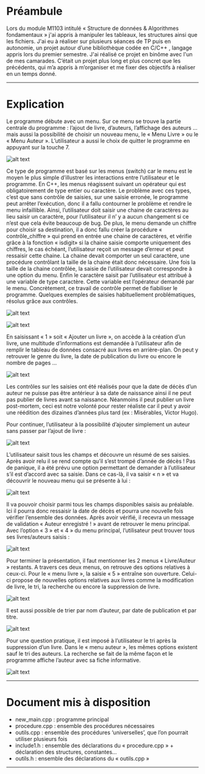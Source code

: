 # Préambule 

  Lors du module M1103 intitulé « Structure de données & Algorithmes fondamentaux » j'ai appris à manipuler les tableaux, les structures ainsi que les fichiers. J'ai eu à réaliser sur plusieurs séances de TP puis en autonomie, un projet autour d’une bibliothèque codée en C/C++ , langage appris lors du premier semestre. J'ai réalisé ce projet en binôme avec l'un de mes camarades. C’était un projet plus long et plus concret que les précédents, qui m’a appris à m’organiser et me fixer des objectifs à réaliser en un temps donné. 

***

# Explication

  Le programme débute avec un menu. Sur ce menu se trouve la partie centrale du programme : l’ajout de livre, d’auteurs, l’affichage des auteurs … mais aussi la possibilité de choisir un nouveau menu, le « Menu Livre » ou le « Menu Auteur ». L’utilisateur a aussi le choix de quitter le programme en appuyant sur la touche 7.

![alt text](https://github.com/manon-deleest/blibliotheque-/blob/master/image/screen1.png)


Ce type de programme est basé sur les menus (switch) car le menu est le moyen le plus simple d’illustrer les interactions entre l’utilisateur et le programme. En C++, les menus réagissent suivant un opérateur qui est obligatoirement de type entier ou caractère. Le problème avec ces types, c’est que sans contrôle de saisies, sur une saisie erronée, le programme peut arrêter l’exécution, donc il a fallu contourner le problème et rendre le menu infaillible. 
Ainsi, l’utilisateur doit saisir une chaine de caractères au lieu saisir un caractère, pour l’utilisateur il n’ y a aucun changement si ce n’est que cela évite beaucoup de bug. 
De plus, le menu demande un chiffre pour choisir sa destination, il a donc fallu créer la procédure « contrôle_chiffre » qui prend en entrée une chaine de caractères, et vérifie grâce à la fonction « isdigit» si la chaine saisie comporte uniquement des chiffres, le cas échéant, l’utilisateur reçoit un message d’erreur et peut ressaisir cette chaine.
La chaine devait comporter un seul caractère, une procédure contrôlant la taille de la chaine était donc nécessaire. Une fois la taille de la chaine contrôlée, la saisie de l’utilisateur devait correspondre à une option du menu. 
Enfin le caractère saisit par l’utilisateur est attribué à une variable de type caractère. Cette variable est l’opérateur demandé par le menu. 
Concrètement, ce travail de contrôle permet de fiabiliser le programme.
Quelques exemples de saisies habituellement problématiques, résolus grâce aux contrôles.

![alt text](https://github.com/manon-deleest/blibliotheque-/blob/main/image/screen2.png)

![alt text](https://github.com/manon-deleest/blibliotheque-/blob/main/image/screen3.png)

En saisissant « 1 » soit « Ajouter un livre », on accède à la création d’un livre, une multitude d’informations est demandée à l’utilisateur afin de remplir le tableau de données consacré aux livres en arrière-plan. On peut y retrouver le genre du livre, la date de publication du livre ou encore le nombre de pages …

![alt text](https://github.com/manon-deleest/blibliotheque/blob/main/image/screen4.png)

Les contrôles sur les saisies ont été réalisés pour que la date de décès d’un auteur ne puisse pas être antérieur à sa date de naissance ainsi il ne peut pas publier de livres avant sa naissance. Néanmoins il peut publier un livre post-mortem, ceci est notre volonté pour rester réaliste car il peut y avoir une réédition des dizaines d’années plus tard (ex : Misérables, Victor Hugo).

Pour continuer, l’utilisateur à la possibilité d’ajouter simplement un auteur sans passer par l’ajout de livre :

![alt text](https://github.com/manon-deleest/blibliotheque/blob/main/image/screen5.png)

L’utilisateur saisit tous les champs et découvre un résumé de ses saisies. Après avoir relu il se rend compte qu’il s’est trompé d’année de décès ! Pas de panique, il a été prévu une option permettant de demander à l’utilisateur s’il est d’accord avec sa saisie. Dans ce cas-là, il va saisir « n » et va découvrir le nouveau menu qui se présente à lui :

![alt text](https://github.com/manon-deleest/blibliotheque/blob/main/image/screen6.png)

Il va pouvoir choisir parmi tous les champs disponibles saisis au préalable. Ici il pourra donc ressaisir la date de décès et pourra une nouvelle fois vérifier l’ensemble des données. Après avoir vérifié, il recevra un message de validation « Auteur enregistré ! » avant de retrouver le menu principal. Avec l’option « 3 »  et « 4 » du menu principal, l’utilisateur peut trouver tous ses livres/auteurs saisis : 

![alt text](https://github.com/manon-deleest/blibliotheque/blob/main/image/screen7.png)

Pour terminer la présentation, il faut mentionner les 2 menus « Livre/Auteur » restants. A travers ces deux menus, on retrouve des options relatives à ceux-ci. Pour le « menu livre », la saisie « 5 » entraîne son ouverture. Celui-ci propose de nouvelles options relatives aux livres comme la modification de livre, le tri, la recherche ou encore la suppression de livre. 

![alt text](https://github.com/manon-deleest/blibliotheque/blob/main/image/screen8.png)


Il est aussi possible de trier par nom d’auteur, par date de publication et par titre.

![alt text](https://github.com/manon-deleest/blibliotheque/blob/main/image/screen10.png)

Pour une question pratique, il est imposé à l’utilisateur le tri après la suppression d’un livre. Dans le « menu auteur », les mêmes options existent sauf le tri des auteurs. La recherche se fait de la même façon et le programme affiche l’auteur avec sa fiche informative.

![alt text](https://github.com/manon-deleest/blibliotheque/blob/main/image/screen11.png)


***
# Document mis à disposition

-	new_main.cpp : programme principal
-	procedure.cpp : ensemble des procédures nécessaires
-	outils.cpp : ensemble des procédures ‘universelles’, que l’on pourrait utiliser plusieurs fois
-	include1.h : ensemble des déclarations du « procedure.cpp » + déclaration des structures, constantes…
-	outils.h : ensemble des déclarations du « outils.cpp »


***







